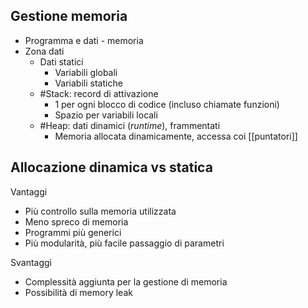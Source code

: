 ## Gestione memoria

- Programma e dati - memoria
- Zona dati
    - Dati statici
        - Variabili globali
        - Variabili statiche
    - #Stack: record di attivazione
        - 1 per ogni blocco di codice (incluso chiamate funzioni)
        - Spazio per variabili locali
    - #Heap: dati dinamici (*runtime*), frammentati
        - Memoria allocata dinamicamente, accessa coi [[puntatori]]

## Allocazione dinamica vs statica

Vantaggi
- Più controllo sulla memoria utilizzata
- Meno spreco di memoria
- Programmi più generici
- Più modularità, più facile passaggio di parametri

Svantaggi
- Complessità aggiunta per la gestione di memoria
- Possibilità di memory leak
